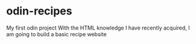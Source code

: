 # odin-recipes
My first odin project
With the HTML knowledge I have recently acquired, I am going to build a basic recipe website
